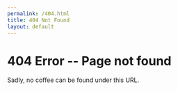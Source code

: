 ```yaml
---
permalink: /404.html
title: 404 Not Found
layout: default
---
```

# 404 Error -- Page not found
Sadly, no coffee can be found under this URL.

